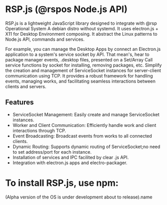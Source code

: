 # RSP.js (@rspos Node.js API)

RSP.js is a lightweight JavaScript library designed to integrate with @rsp Operational System
A debian distro without systemd. It uses electron.js + X11 for Desktop Environment composing.
It abstract the Linux patterns to Node.js API, commands and services.

For example, you can manage the Desktop Apps by connect an Electron.js application to a system's service socket by API.
That mean's, hear to package manager events, .desktop files, presented on a Set/Array
Call service functions by socket for installing, removing packages, etc.
Simplify the creation and management of ServiceSocket instances for server-client communication using TCP. 
It provides a robust framework for handling events, managing works, and facilitating seamless interactions between clients and servers.

## Features

- ServiceSocket Management: Easily create and manage ServiceSocket instances.
- Worker and Client Communication: Efficiently handle work and client interactions through TCP.
- Event Broadcasting: Broadcast events from works to all connected clients.
- Dynamic Routing: Supports dynamic routing of ServiceSocket;no need to set address/port for each instance.
- Installation of services and IPC facilited by clear .js API.
- Integration with electron.js apps and electro-packager.

# To install RSP.js, use npm:

(Alpha version of the OS is under development about to release).name